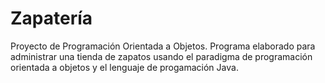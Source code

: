 # Zapatería
Proyecto de Programación Orientada a Objetos. Programa elaborado para administrar una tienda de zapatos usando el paradigma de programación orientada a objetos y el lenguaje de progamación Java.
